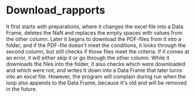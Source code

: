 # Download_rapports
It first starts with preparations, where it changes the excel file into a Data Frame, deletes the NaN and replaces the empty spaces with values from the other column.
Later it begins to download the PDF-files from it into a folder, and if the PDF-file doesn't meet the conditions, it looks through the second column, but still checks if those files meet the criteria.
If it comes at an error, it will either skip it or go through the other column.
While it downloads the files into the folder, it also checks which were downloaded and which were not, and writes it down into a Data Frame that later turns into an excel file.
However, the program will complain during run when the loop also appends to the Data Frame, because it's old and will be removed in the future.
